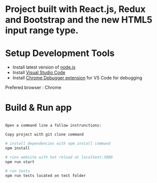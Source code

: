 # Project built with React.js, Redux and Bootstrap and the new HTML5 input range type.


# Setup Development Tools
 - Install latest version of [node.js](https://nodejs.org/en/)
 - Install [Visual Studio Code](https://code.visualstudio.com/)
 - Install [Chrome Debugger extension](https://marketplace.visualstudio.com/items?itemName=msjsdiag.debugger-for-chrome) for VS Code for debugging
 
 Prefered browser : Chrome

# Build & Run app
``` bash

Open a command line a follow instrunctions:

Copy project with git clone command

# install dependencies with npm install command
npm install
 
# runs website with hot reload at localhost:3000
npm run start

# run tests
npm run tests located on test folder
